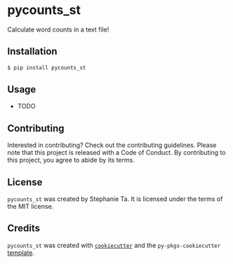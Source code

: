 # pycounts_st

Calculate word counts in a text file!

## Installation

```bash
$ pip install pycounts_st
```

## Usage

- TODO

## Contributing

Interested in contributing? Check out the contributing guidelines. Please note that this project is released with a Code of Conduct. By contributing to this project, you agree to abide by its terms.

## License

`pycounts_st` was created by Stephanie Ta. It is licensed under the terms of the MIT license.

## Credits

`pycounts_st` was created with [`cookiecutter`](https://cookiecutter.readthedocs.io/en/latest/) and the `py-pkgs-cookiecutter` [template](https://github.com/py-pkgs/py-pkgs-cookiecutter).
